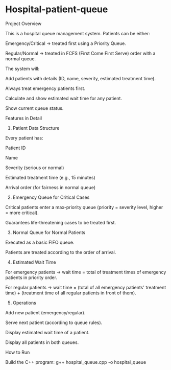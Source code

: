 # Hospital-patient-queue
 Project Overview

This is a hospital queue management system.
Patients can be either:

Emergency/Critical → treated first using a Priority Queue.

Regular/Normal → treated in FCFS (First Come First Serve) order with a normal queue.

The system will:

Add patients with details (ID, name, severity, estimated treatment time).

Always treat emergency patients first.

Calculate and show estimated wait time for any patient.

Show current queue status.

 Features in Detail
1. Patient Data Structure

Every patient has:

Patient ID

Name

Severity (serious or normal)

Estimated treatment time (e.g., 15 minutes)

Arrival order (for fairness in normal queue)

2. Emergency Queue for Critical Cases

Critical patients enter a max-priority queue (priority = severity level, higher = more critical).

Guarantees life-threatening cases to be treated first.

3. Normal Queue for Normal Patients

Executed as a basic FIFO queue.

Patients are treated according to the order of arrival.

4. Estimated Wait Time

For emergency patients → wait time = total of treatment times of emergency patients in priority order.

For regular patients → wait time =
(total of all emergency patients' treatment time) + (treatment time of all regular patients in front of them).

5. Operations

Add new patient (emergency/regular).

Serve next patient (according to queue rules).

Display estimated wait time of a patient.

Display all patients in both queues.

 How to Run

Build the C++ program:
g++ hospital_queue.cpp -o hospital_queue

